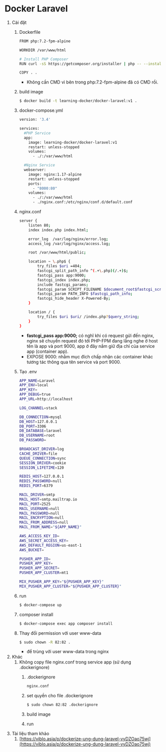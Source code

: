 # Docker Laravel

1. Cài đặt
    1. Dockerfile
        
        ```bash
        FROM php:7.2-fpm-alpine
        
        WORKDIR /var/www/html
        
        # Install PHP Composer
        RUN curl -sS https://getcomposer.org/installer | php -- --install-dir=/usr/local/bin --filename=composer
        
        COPY . .
        ```
        
        - Không cần CMD vì bên trong php:7.2-fpm-alpine đã có CMD rồi.
    2. build image
        
        ```bash
        $ docker build -t learning-docker/docker-laravel:v1 .
        ```
        
    3. docker-compose.yml
        
        ```bash
        version: '3.4'
        
        services:
          #PHP Service
          app:
            image: learning-docker/docker-laravel:v1
            restart: unless-stopped
            volumes:
              - ./:/var/www/html
        
          #Nginx Service
          webserver:
            image: nginx:1.17-alpine
            restart: unless-stopped
            ports:
              - "8000:80"
            volumes:
              - ./:/var/www/html
              - ./nginx.conf:/etc/nginx/conf.d/default.conf
        ```
        
    4. nginx.conf
        
        ```bash
        server {
            listen 80;
            index index.php index.html;
        
            error_log  /var/log/nginx/error.log;
            access_log /var/log/nginx/access.log;
        
            root /var/www/html/public;
        
            location ~ \.php$ {
                try_files $uri =404;
                fastcgi_split_path_info ^(.+\.php)(/.+)$;
                fastcgi_pass app:9000;
                fastcgi_index index.php;
                include fastcgi_params;
                fastcgi_param SCRIPT_FILENAME $document_root$fastcgi_script_name;
                fastcgi_param PATH_INFO $fastcgi_path_info;
                fastcgi_hide_header X-Powered-By;
            }
        
            location / {
                try_files $uri $uri/ /index.php?$query_string;
            }
        }
        ```
        
        - **fastcgi_pass app:9000;** có nghĩ khi có request gửi đến nginx, nginx sẽ chuyển request đó tới PHP-FPM đang lắng nghe ở host tên là app và port 9000, app ở đây nắm giữ địa chỉ của service app (container app).
        - EXPOSE 9000: nhằm mục đích chấp nhận các container khác tương tác thông qua tên service và port 9000.
    5. Tạo .env
        
        ```bash
        APP_NAME=Laravel
        APP_ENV=local
        APP_KEY=
        APP_DEBUG=true
        APP_URL=http://localhost
        
        LOG_CHANNEL=stack
        
        DB_CONNECTION=mysql
        DB_HOST=127.0.0.1
        DB_PORT=3306
        DB_DATABASE=laravel
        DB_USERNAME=root
        DB_PASSWORD=
        
        BROADCAST_DRIVER=log
        CACHE_DRIVER=file
        QUEUE_CONNECTION=sync
        SESSION_DRIVER=cookie
        SESSION_LIFETIME=120
        
        REDIS_HOST=127.0.0.1
        REDIS_PASSWORD=null
        REDIS_PORT=6379
        
        MAIL_DRIVER=smtp
        MAIL_HOST=smtp.mailtrap.io
        MAIL_PORT=2525
        MAIL_USERNAME=null
        MAIL_PASSWORD=null
        MAIL_ENCRYPTION=null
        MAIL_FROM_ADDRESS=null
        MAIL_FROM_NAME="${APP_NAME}"
        
        AWS_ACCESS_KEY_ID=
        AWS_SECRET_ACCESS_KEY=
        AWS_DEFAULT_REGION=us-east-1
        AWS_BUCKET=
        
        PUSHER_APP_ID=
        PUSHER_APP_KEY=
        PUSHER_APP_SECRET=
        PUSHER_APP_CLUSTER=mt1
        
        MIX_PUSHER_APP_KEY="${PUSHER_APP_KEY}"
        MIX_PUSHER_APP_CLUSTER="${PUSHER_APP_CLUSTER}"
        ```
        
    6. run
        
        ```bash
        $ docker-compose up
        ```
        
    7. composer install
        
        ```bash
        $ docker-compose exec app composer install
        ```
        
    8. Thay đổi permission với user www-data
        
        ```bash
        $ sudo chown -R 82:82 .
        ```
        
        - để trùng với user www-data trong nginx
2. Khác
    1. Không copy file nginx.conf trong service app (sử dụng .dockerignore)
        1. .dockerignore
            
            ```bash
            nginx.conf
            ```
            
        2. set quyền cho file .dockerignore
            
            ```bash
            $ sudo chown 82:82 .dockerignore
            ```
            
        3. build image
        4. run
3. Tài liệu tham khảo
    1. [https://viblo.asia/p/dockerize-ung-dung-laravel-vyDZOao75wj](https://viblo.asia/p/dockerize-ung-dung-laravel-vyDZOao75wj)